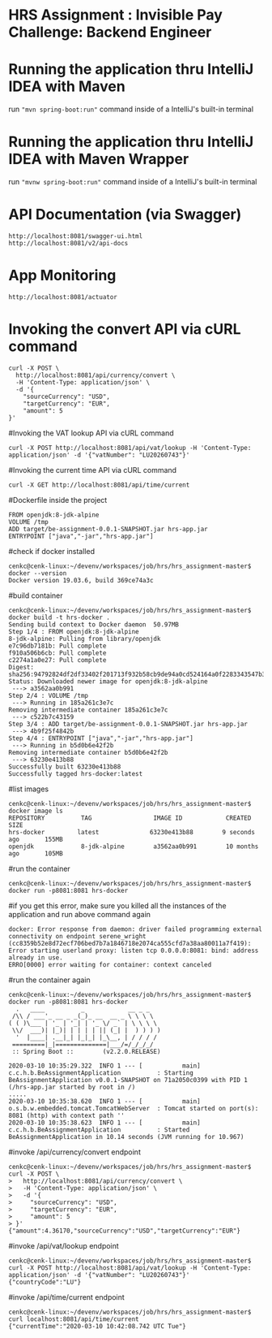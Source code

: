 # HRS Assignment : Invisible Pay Challenge: Backend Engineer

# Running the application thru IntelliJ IDEA with Maven
run `"mvn spring-boot:run"` command inside of a IntelliJ's built-in terminal

# Running the application thru IntelliJ IDEA with Maven Wrapper
run `"mvnw spring-boot:run"` command inside of a IntelliJ's built-in terminal

# API Documentation (via Swagger)
```
http://localhost:8081/swagger-ui.html
http://localhost:8081/v2/api-docs
```

# App Monitoring
`http://localhost:8081/actuator`

# Invoking the convert API via cURL command
```
curl -X POST \
  http://localhost:8081/api/currency/convert \
  -H 'Content-Type: application/json' \
  -d '{
    "sourceCurrency": "USD",
    "targetCurrency": "EUR",
    "amount": 5
}'
```

#Invoking the VAT lookup API via cURL command
```
curl -X POST http://localhost:8081/api/vat/lookup -H 'Content-Type: application/json' -d '{"vatNumber": "LU20260743"}'
```

#Invoking the current time API via cURL command
``` 
curl -X GET http://localhost:8081/api/time/current
```

#Dockerfile inside the project
```
FROM openjdk:8-jdk-alpine
VOLUME /tmp
ADD target/be-assignment-0.0.1-SNAPSHOT.jar hrs-app.jar
ENTRYPOINT ["java","-jar","hrs-app.jar"]
```
#check if docker installed
```
cenkc@cenk-linux:~/devenv/workspaces/job/hrs/hrs_assignment-master$ docker --version
Docker version 19.03.6, build 369ce74a3c
```

#build container
```
cenkc@cenk-linux:~/devenv/workspaces/job/hrs/hrs_assignment-master$ docker build -t hrs-docker .
Sending build context to Docker daemon  50.97MB
Step 1/4 : FROM openjdk:8-jdk-alpine
8-jdk-alpine: Pulling from library/openjdk
e7c96db7181b: Pull complete 
f910a506b6cb: Pull complete 
c2274a1a0e27: Pull complete 
Digest: sha256:94792824df2df33402f201713f932b58cb9de94a0cd524164a0f2283343547b3
Status: Downloaded newer image for openjdk:8-jdk-alpine
 ---> a3562aa0b991
Step 2/4 : VOLUME /tmp
 ---> Running in 185a261c3e7c
Removing intermediate container 185a261c3e7c
 ---> c522b7c43159
Step 3/4 : ADD target/be-assignment-0.0.1-SNAPSHOT.jar hrs-app.jar
 ---> 4b9f25f4842b
Step 4/4 : ENTRYPOINT ["java","-jar","hrs-app.jar"]
 ---> Running in b5d0b6e42f2b
Removing intermediate container b5d0b6e42f2b
 ---> 63230e413b88
Successfully built 63230e413b88
Successfully tagged hrs-docker:latest
```
#list images
```
cenkc@cenk-linux:~/devenv/workspaces/job/hrs/hrs_assignment-master$ docker image ls
REPOSITORY          TAG                 IMAGE ID            CREATED             SIZE
hrs-docker         latest              63230e413b88        9 seconds ago       155MB
openjdk             8-jdk-alpine        a3562aa0b991        10 months ago       105MB
```

#run the container
```
cenkc@cenk-linux:~/devenv/workspaces/job/hrs/hrs_assignment-master$ docker run -p8081:8081 hrs-docker
```
#if you get this error, make sure you killed all the instances of the application and run above command again
```
docker: Error response from daemon: driver failed programming external connectivity on endpoint serene_wright (cc8359b52e8d72ecf706bed7b7a1846718e2074ca555cfd7a38aa80011a7f419): Error starting userland proxy: listen tcp 0.0.0.0:8081: bind: address already in use.
ERRO[0000] error waiting for container: context canceled 
```

#run the container again
```
cenkc@cenk-linux:~/devenv/workspaces/job/hrs/hrs_assignment-master$ docker run -p8081:8081 hrs-docker
  .   ____          _            __ _ _
 /\\ / ___'_ __ _ _(_)_ __  __ _ \ \ \ \
( ( )\___ | '_ | '_| | '_ \/ _` | \ \ \ \
 \\/  ___)| |_)| | | | | || (_| |  ) ) ) )
  '  |____| .__|_| |_|_| |_\__, | / / / /
 =========|_|==============|___/=/_/_/_/
 :: Spring Boot ::        (v2.2.0.RELEASE)

2020-03-10 10:35:29.322  INFO 1 --- [           main] c.c.h.b.BeAssignmentApplication          : Starting BeAssignmentApplication v0.0.1-SNAPSHOT on 71a2050c0399 with PID 1 (/hrs-app.jar started by root in /)
.....
2020-03-10 10:35:38.620  INFO 1 --- [           main] o.s.b.w.embedded.tomcat.TomcatWebServer  : Tomcat started on port(s): 8081 (http) with context path ''
2020-03-10 10:35:38.623  INFO 1 --- [           main] c.c.h.b.BeAssignmentApplication          : Started BeAssignmentApplication in 10.14 seconds (JVM running for 10.967)
```

#invoke /api/currency/convert endpoint
```
cenkc@cenk-linux:~/devenv/workspaces/job/hrs/hrs_assignment-master$ curl -X POST \
>   http://localhost:8081/api/currency/convert \
>   -H 'Content-Type: application/json' \
>   -d '{
>     "sourceCurrency": "USD",
>     "targetCurrency": "EUR",
>     "amount": 5
> }'
{"amount":4.36170,"sourceCurrency":"USD","targetCurrency":"EUR"}
```

#invoke /api/vat/lookup endpoint
```
cenkc@cenk-linux:~/devenv/workspaces/job/hrs/hrs_assignment-master$ curl -X POST http://localhost:8081/api/vat/lookup -H 'Content-Type: application/json' -d '{"vatNumber": "LU20260743"}'
{"countryCode":"LU"}
```

#invoke /api/time/current endpoint
```
cenkc@cenk-linux:~/devenv/workspaces/job/hrs/hrs_assignment-master$ curl localhost:8081/api/time/current
{"currentTime":"2020-03-10 10:42:08.742 UTC Tue"}
```
